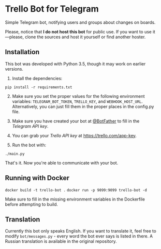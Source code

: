 # Trello Bot for Telegram

Simple Telegram bot, notifying users and groups about changes on boards.

Please, notice that __I do not host this bot__ for public use. If you want to
use it—please, clone the sources and host it yourself or find another hoster.

## Installation

This bot was developed with Python 3.5, though it may work on earlier versions.

1. Install the dependencies:

  ```
  pip install -r requirements.txt
  ```

2. Make sure you set the proper values for the following environment variables: `TELEGRAM_BOT_TOKEN`, `TRELLO_KEY`, and `WEBHOOK_HOST_URL`.  Alternatively, you can just fill them in the proper places in the config.py file.

3. Make sure you have created your bot at [@BotFather](https://telegram.me/BotFather) to fill in the _Telegram API key_.

4. You can grab your _Trello API key_ at https://trello.com/app-key.

5. Run the bot with:

  ```
  ./main.py
  ```

That's it. Now you're able to communicate with your bot.

## Running with Docker

`docker build -t trello-bot .`
`docker run -p 9099:9099 trello-bot -d`

Make sure to fill in the missing environment variables in the Dockerfile before attempting to build.

## Translation

Currently this bot only speaks English. If you want to translate it, feel free to modify `bot/messages.py` - every word the bot ever says is listed in there.  A Russian translation is available in the original repository.
